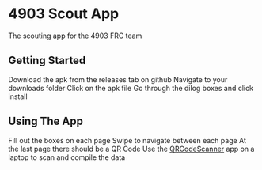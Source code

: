 # 4903 Scout App
The scouting app for the 4903 FRC team

## Getting Started
Download the apk from the releases tab on github
Navigate to your downloads folder
Click on the apk file
Go through the dilog boxes and click install

## Using The App
Fill out the boxes on each page
Swipe to navigate between each page
At the last page there should be a QR Code
Use the [QRCodeScanner](https://github.com/FRC4903/QrCodeReader) app on a laptop to scan and compile the data
